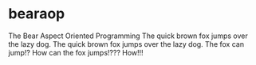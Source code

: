 # bearaop
The Bear Aspect Oriented Programming
The quick brown fox jumps over the lazy dog. The quick brown fox jumps over the lazy dog.
The fox can jump!?
How can the fox jumps!???
How!!!